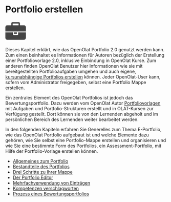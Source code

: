 # Portfolio erstellen

![portfolio.png](../assets/portfolio_icon.png)

Dieses Kapitel erklärt, wie das OpenOlat Portfolio 2.0 genutzt werden kann. Zum einen beinhaltet es Informationen für Autoren bezüglich der Erstellung einer Portfoliovorlage 2.0, inklusive Einbindung in OpenOlat Kurse. Zum anderen finden OpenOlat Benutzer hier Informationen wie sie mit bereitgestellten Portfolioaufgaben umgehen und auch eigene, [kursunabhängige Portfolios erstellen](../portfolio/Three_steps_to_your_portfolio_binder.de.md) können. Jeder OpenOlat-User kann, sofern vom Administrator freigegeben, selbst eine Portfolio Mappe erstellen.

Ein zentrales Element des OpenOlat Portfolios ist jedoch das Bewertungsportfolio. Dazu werden vom OpenOlat Autor [Portfoliovorlagen](../learningresources/Portfolio_template_Creation.de.md) mit Aufgaben und Portfolio-Strukturen erstellt und in OLAT-Kursen zur Verfügung gestellt. Dort können sie von den Lernenden abgeholt und im persönlichen Bereich des Lernenden weiter bearbeitet werden.

In den folgenden Kapiteln erfahren Sie Generelles zum Thema E-Portfolio, wie das OpenOlat Portfolio aufgebaut ist und welche Elemente dazu gehören, wie Sie selbst eine Portfolio-Mappe erstellen und organisieren und wie Sie eine bestimmte Form des Portfolios, ein Assessment-Portfolio, mit Hilfe der Portfolio-Vorlage erstellen können.  

  * [Allgemeines zum Portfolio](Portfolio_General_Information.de.md)
  * [Bestandteile des Portfolios](Components_of_the_portfolio.de.md)
  * [Drei Schritte zu Ihrer Mappe](../portfolio/Three_steps_to_your_portfolio_binder.de.md)
  * [Der Portfolio Editor](The_portfolio_editor.de.md)
  * [Mehrfachverwendung von Einträgen](Multiple_use_of_entries.de.md)
  * [Kompetenzen verschlagworten](Competences_tags.de.md)
  * [Prozess eines Bewertungsportfolios](../portfolio/Process_of_an_assessment_portfolio.de.md)

  

  

